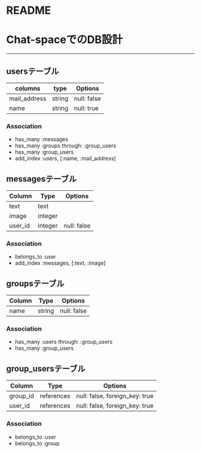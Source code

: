 # README
# Chat-spaceでのDB設計
---
##  usersテーブル
| columns  | type  |  Options |
|---|---|---|
|  mail_address | string  |  null: false |
| name |string| null: true |
### Association
- has_many :messages
- has_many :groups through: :group_users
- has_many :group_users
- add_index :users, [:name, :mail_address]
## messagesテーブル
|Column|Type|Options|
|------|----|-------|
|text| text | |
| image| integer| | 
| user_id| integer | null: false|

### Association
- belongs_to :user
- add_index :messages, [:text, :image]
## groupsテーブル

|Column|Type|Options|
|------|----|-------|
|name | string |null: false |

### Association
- has_many :users through: :group_users
- has_many :group_users
## group_usersテーブル

|Column|Type|Options|
|------|----|-------|
|group_id | references  | null: false, foreign_key: true |
|user_id| references  | null: false, foreign_key: true |
### Association
- belongs_to :user
- belongs_to :group